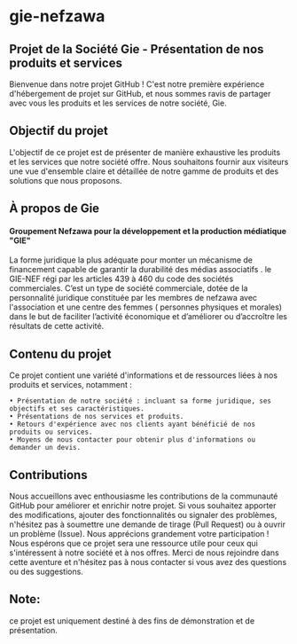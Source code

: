 # gie-nefzawa
## Projet de la Société Gie - Présentation de nos produits et services
Bienvenue dans notre projet GitHub ! C'est notre première expérience d'hébergement de projet sur GitHub, et nous sommes ravis de partager avec vous les produits et les services de notre société, Gie.
## Objectif du projet 
L'objectif de ce projet est de présenter de manière exhaustive les produits et les services que notre société offre. Nous souhaitons fournir aux visiteurs une vue d'ensemble claire et détaillée de notre gamme de produits et des solutions que nous proposons.
## À propos de Gie
#### Groupement Nefzawa pour la développement et la production médiatique "GIE"
La forme juridique la plus adéquate pour monter un mécanisme de financement capable de garantir la durabilité des médias associatifs . le GIE-NEF régi par les articles 439 à 460 du code des sociétés commerciales. C’est un type de société commerciale, dotée de la personnalité juridique constituée par les membres de nefzawa avec l'association et une centre des femmes ( personnes physiques et morales) dans le but de faciliter l’activité économique et d’améliorer ou d’accroître les résultats de cette activité.
## Contenu du projet 

Ce projet contient une variété d'informations et de ressources liées à nos produits et services, notamment :

    • Présentation de notre société : incluant sa forme juridique, ses objectifs et ses caractéristiques.
    • Présentations de nos services et produits.
    • Retours d'expérience avec nos clients ayant bénéficié de nos produits ou services.
    • Moyens de nous contacter pour obtenir plus d'informations ou demander un devis.

## Contributions

Nous accueillons avec enthousiasme les contributions de la communauté GitHub pour améliorer et enrichir notre projet. Si vous souhaitez apporter des modifications, ajouter des fonctionnalités ou signaler des problèmes, n'hésitez pas à soumettre une demande de tirage (Pull Request) ou à ouvrir un problème (Issue). Nous apprécions grandement votre participation !
Nous espérons que ce projet sera une ressource utile pour ceux qui s'intéressent à notre société et à nos offres. Merci de nous rejoindre dans cette aventure et n'hésitez pas à nous contacter si vous avez des questions ou des suggestions.
## Note: 
ce projet est uniquement destiné à des fins de démonstration et de présentation.
